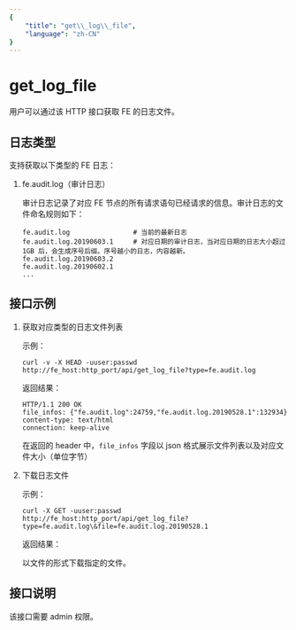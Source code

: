 ```yaml
---
{
    "title": "get\\_log\\_file",
    "language": "zh-CN"
}
---
```


<!-- 
Licensed to the Apache Software Foundation (ASF) under one
or more contributor license agreements.  See the NOTICE file
distributed with this work for additional information
regarding copyright ownership.  The ASF licenses this file
to you under the Apache License, Version 2.0 (the
"License"); you may not use this file except in compliance
with the License.  You may obtain a copy of the License at

  http://www.apache.org/licenses/LICENSE-2.0

Unless required by applicable law or agreed to in writing,
software distributed under the License is distributed on an
"AS IS" BASIS, WITHOUT WARRANTIES OR CONDITIONS OF ANY
KIND, either express or implied.  See the License for the
specific language governing permissions and limitations
under the License.
-->

# get\_log\_file

用户可以通过该 HTTP 接口获取 FE 的日志文件。

## 日志类型

支持获取以下类型的 FE 日志：

1. fe.audit.log（审计日志）

    审计日志记录了对应 FE 节点的所有请求语句已经请求的信息。审计日志的文件命名规则如下：

    ```
    fe.audit.log                # 当前的最新日志
    fe.audit.log.20190603.1     # 对应日期的审计日志，当对应日期的日志大小超过 1GB 后，会生成序号后缀。序号越小的日志，内容越新。
    fe.audit.log.20190603.2
    fe.audit.log.20190602.1
    ...
    ```

## 接口示例

1. 获取对应类型的日志文件列表

    示例：

    `curl -v -X HEAD -uuser:passwd http://fe_host:http_port/api/get_log_file?type=fe.audit.log`

    返回结果：

    ```
    HTTP/1.1 200 OK
    file_infos: {"fe.audit.log":24759,"fe.audit.log.20190528.1":132934}
    content-type: text/html
    connection: keep-alive
    ```

    在返回的 header 中，`file_infos` 字段以 json 格式展示文件列表以及对应文件大小（单位字节）

2. 下载日志文件

    示例：

    ```
    curl -X GET -uuser:passwd http://fe_host:http_port/api/get_log_file?type=fe.audit.log\&file=fe.audit.log.20190528.1
    ```

    返回结果：

    以文件的形式下载指定的文件。

## 接口说明

该接口需要 admin 权限。
